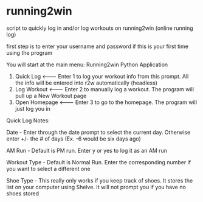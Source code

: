 # running2win
script to quickly log in and/or log workouts on running2win (online running log)



first step is to enter your username and password if this is your first time using the program


You will start at the main menu:
Running2win Python Application

1. Quick Log   		<--- Enter 1 to log your workout info from this prompt.  All the info will be entered into r2w automatically (headless)
2. Log Workout 		<--- Enter 2 to manually log a workout.  The program will pull up a New Workout page
3. Open Homepage 	<--- Enter 3 to go to the homepage.  The program will just log you in



Quick Log Notes:

Date - Enter through the date prompt to select the current day. Otherwise enter +/- the # of days (Ex. -6 would be six days ago)

AM Run - Default is PM run. Enter y or yes to log it as an AM run

Workout Type - Default is Normal Run.  Enter the corresponding number if you want to select a different one

Shoe Type - This really only works if you keep track of shoes.  It stores the list on your computer using Shelve. It will not prompt you if you have no shoes stored

